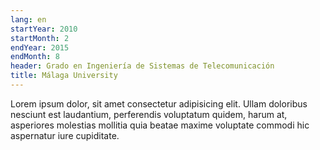 ```yaml
---
lang: en
startYear: 2010
startMonth: 2
endYear: 2015
endMonth: 8
header: Grado en Ingeniería de Sistemas de Telecomunicación
title: Málaga University
---
```


Lorem ipsum dolor, sit amet consectetur adipisicing elit. Ullam doloribus nesciunt est laudantium, perferendis voluptatum quidem, harum at, asperiores molestias mollitia quia beatae maxime voluptate commodi hic aspernatur iure cupiditate.
